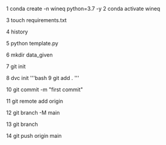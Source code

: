  
   1 conda create -n wineq python=3.7 -y
   2 conda activate wineq


   3 touch requirements.txt

   4 history
 

   5 python template.py

   6 mkdir data_given

   7 git init

  8 dvc init
'''bash
  9 git add .
  '''

  10 git commit -m "first commit"

  11 git remote add origin <github repo url>
 
  12 git branch -M main

  13 git branch

  14 git push origin main
  